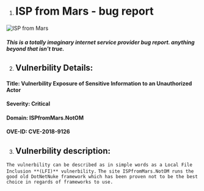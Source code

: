 1. # ISP from Mars - bug report
![ISP from Mars](https://media1.tenor.com/images/bbb7aeebfd93a357822cd6f0b0f4327f/tenor.gif?itemid=10668963)
##### This is a totally imaginary internet service provider bug report. anything beyond that isn't true.


2. ## Vulnerbility Details:
#### **Title:** Vulnerbility Exposure of Sensitive Information to an Unauthorized Actor
#### **Severity:** Critical
#### **Domain:** ISPfromMars.NotOM
#### **OVE-ID:** CVE-2018-9126

3. ## Vulnerbility description: 

`The vulnerbility can be described as in simple words as a Local File Inclusion **(LFI)** vulnerbility.`
`The site ISPfromMars.NotOM runs the good old DotNetNuke framework which has been proven not to be the best choice in regards of frameworks to use.`
